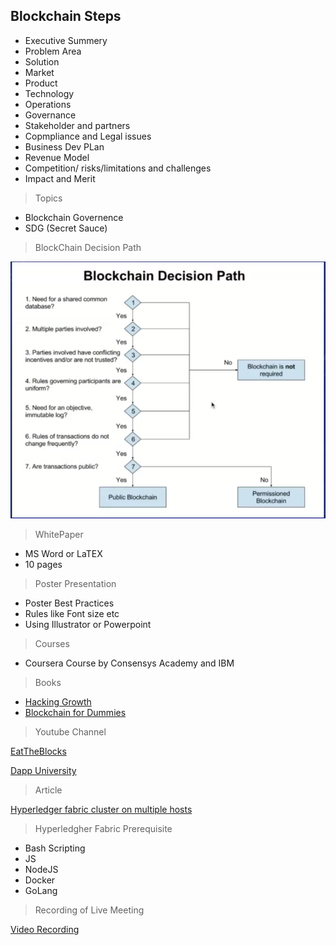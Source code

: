 ## Blockchain Steps

- Executive Summery 
- Problem Area
- Solution
- Market
- Product
- Technology
- Operations
- Governance
- Stakeholder and partners
- Copmpliance and Legal issues
- Business Dev PLan
- Revenue Model
- Competition/ risks/limitations and challenges
- Impact and Merit

>  Topics
- Blockchain Governence
- SDG (Secret Sauce)

> BlockChain Decision Path

![Blockchain Decision Path](images/bdp.png)

> WhitePaper
- MS Word or LaTEX
- 10 pages

> Poster Presentation
- Poster Best Practices
- Rules like Font size etc
- Using Illustrator or Powerpoint

> Courses
- Coursera Course by Consensys Academy and IBM

> Books
- [Hacking Growth](https://www.pdfdrive.com/hacking-growth-how-todays-fastest-growing-companies-drive-breakout-success-e199679110.html "Hacking Growth")
- [Blockchain for Dummies](http://gunkelweb.com/coms465/texts/ibm_blockchain.pdf "Blockchain for Dummies")

> Youtube Channel

[EatTheBlocks](https://www.youtube.com/c/eattheblocks "EatTheBlocks")

[Dapp University](https://www.youtube.com/channel/UCY0xL8V6NzzFcwzHCgB8orQ "Dapp University")




> Article

[Hyperledger fabric cluster on multiple hosts](https://medium.com/coinmonks/hyperledger-fabric-cluster-on-multiple-hosts-af093f00436 "Hyperledger fabric cluster on multiple hosts")

> Hyperledgher Fabric Prerequisite

- Bash Scripting
- JS
- NodeJS
- Docker
- GoLang

> Recording of Live Meeting

[Video Recording](https://drive.google.com/file/d/12fT7ltLLLV_mhuj_a883LmESL-AgoUv0/view?fbclid=IwAR0uon8DQgMoeQDmM0hyFyv-V-yEGXTIL4ipmugL89qbREoh4IZYv97afAw "Video Recording")